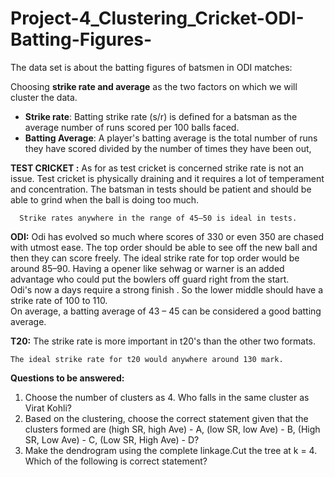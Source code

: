 # Project-4_Clustering_Cricket-ODI-Batting-Figures-
The data set is about the batting figures of batsmen in ODI matches:  

Choosing **strike rate and average** as the two factors on which we will cluster the data.  

+ **Strike rate**: Batting strike rate (s/r) is defined for a batsman as the average number of runs scored per 100 balls faced.  
+ **Batting Average**: A player's batting average is the total number of runs they have scored divided by the number of times they have been out,  

**TEST CRICKET :**  As for as test cricket is concerned strike rate is not an issue. Test cricket is physically draining and it requires a lot of temperament and concentration. The batsman in tests should be patient and should be able to grind when the ball is doing too much.       
    
      Strike rates anywhere in the range of 45–50 is ideal in tests.  

**ODI:**  Odi has evolved so much where scores of 330 or even 350 are chased with utmost ease. The top order should be able to see off the new ball and then they can score freely. The ideal strike rate for top order would be around 85–90. Having a opener like sehwag or warner is an added advantage who could put the bowlers off guard right from the start.     
      Odi's now a days require a strong finish . So the lower middle should have a strike rate of 100 to 110.     
      On average, a batting average of 43 – 45 can be considered a good batting average.   

**T20:**  The strike rate is more important in t20's than the other two formats.       
    
    The ideal strike rate for t20 would anywhere around 130 mark.  
    
**Questions to be answered:**   

1. Choose the number of clusters as 4. Who falls in the same cluster as Virat Kohli?  
2. Based on the clustering, choose the correct statement given that the clusters formed are (high SR, high Ave) - A, (low SR, low Ave) - B, (High SR, Low Ave) - C, (Low SR, High Ave) - D?  
3. Make the dendrogram using the complete linkage.Cut the tree at k = 4. Which of the following is correct statement?
